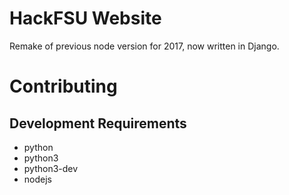 HackFSU Website
===============

Remake of previous node version for 2017, now written in Django.

# Contributing
## Development Requirements
* python
* python3
* python3-dev
* nodejs